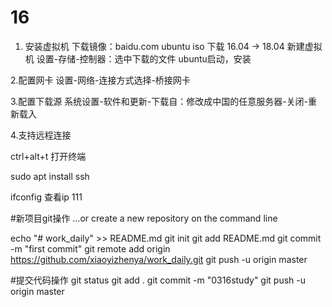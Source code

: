 # 16
1. 安装虚拟机
	下载镜像：baidu.com  ubuntu iso 下载 16.04  -> 18.04
	新建虚拟机
	设置-存储-控制器：选中下载的文件
	ubuntu启动，安装



2.配置网卡
设置-网络-连接方式选择-桥接网卡


3.配置下载源
系统设置-软件和更新-下载自：修改成中国的任意服务器-关闭-重新载入


4.支持远程连接

ctrl+alt+t 打开终端 


sudo apt install ssh



ifconfig 查看ip 111





#新项目git操作
…or create a new repository on the command line

echo "# work_daily" >> README.md
git init
git add README.md
git commit -m "first commit"
git remote add origin https://github.com/xiaoyizhenya/work_daily.git
git push -u origin master




#提交代码操作
git status 
git add .
git commit -m "0316study"
git push -u origin master

